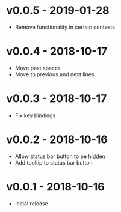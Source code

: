 # v0.0.5 - 2019-01-28
- Remove functionality in certain contexts

# v0.0.4 - 2018-10-17
- Move past spaces
- Move to previous and next lines

# v0.0.3 - 2018-10-17
- Fix key bindings

# v0.0.2 - 2018-10-16
- Allow status bar button to be hidden
- Add tooltip to status bar button

# v0.0.1 - 2018-10-16
- Initial release
